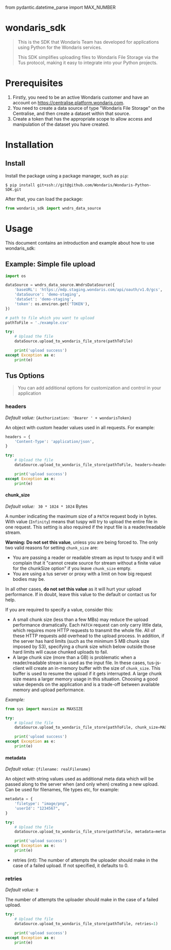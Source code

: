 from pydantic.datetime_parse import MAX_NUMBER

# wondaris_sdk
> This is the SDK that Wondaris Team has developed for applications using Python for the Wondaris services.
> 
> This SDK simplifies uploading files to Wondaris File Storage via the Tus protocol, making it easy to integrate into your Python projects.

# Prerequisites

1. Firstly, you need to be an active Wondaris customer and have an account on https://centralise.platform.wondaris.com.
2. You need to create a data source of type "Wondaris File Storage" on the Centralise, and then create a dataset within that source.
3. Create a token that has the appropriate scope to allow access and manipulation of the dataset you have created.

# Installation

## Install

Install the package using a package manager, such as `pip`:

```
$ pip install git+ssh://git@github.com/Wondaris/Wondaris-Python-SDK.git
```

After that, you can load the package:

```python
from wondaris_sdk import wndrs_data_source
```

# Usage

This document contains an introduction and example about how to use wondaris_sdk:

## Example: Simple file upload
```python
import os

dataSource = wndrs_data_source.WndrsDataSource({
    'baseURL': 'https://mdp.staging.wondaris.com/api/oauth/v1.0/gcs',
    'dataSource': 'demo-staging',
    'dataSet': 'demo-staging',
    'token': os.environ.get('TOKEN'),
})

# path to file which you want to upload
pathToFile = './example.csv'

try:
    # Upload the file
    dataSource.upload_to_wondaris_file_store(pathToFile)

    print('upload success')
except Exception as e:
    print(e)
```

## Tus Options
> You can add additional options for customization and control in your application

### headers

_Default value:_ `{Authorization: 'Bearer ' + wondarisToken}`

An object with custom header values used in all requests. For example:

```python
headers = {
    'Content-Type': 'application/json',
}

try:
    # Upload the file
    dataSource.upload_to_wondaris_file_store(pathToFile, headers=headers)

    print('upload success')
except Exception as e:
    print(e)
```

#### chunk_size

_Default value:_ ` 30 * 1024 * 1024` Bytes

A number indicating the maximum size of a `PATCH` request body in bytes. With value (`Infinity`) means that tuspy will try to upload the entire file in one request. This setting is also required if the input file is a reader/readable stream.

**Warning:** **Do not set this value**, unless you are being forced to. The only two valid reasons for setting `chunk_size` are:

- You are passing a reader or readable stream as input to tuspy and it will complain that it "cannot create source for stream without a finite value for the chunkSize option" if you leave `chunk_size` empty.
- You are using a tus server or proxy with a limit on how big request bodies may be.

In all other cases, **do not set this value** as it will hurt your upload performance. If in doubt, leave this value to the default or contact us for help.

If you are required to specify a value, consider this:

- A small chunk size (less than a few MBs) may reduce the upload performance dramatically. Each `PATCH` request can only carry little data, which requires more HTTP requests to transmit the whole file. All of these HTTP requests add overhead to the upload process. In addition, if the server has hard limits (such as the minimum 5 MB chunk size imposed by S3), specifying a chunk size which below outside those hard limits will cause chunked uploads to fail.
- A large chunk size (more than a GB) is problematic when a reader/readable stream is used as the input file. In these cases, tus-js-client will create an in-memory buffer with the size of `chunk_size`. This buffer is used to resume the upload if it gets interrupted. A large chunk size means a larger memory usage in this situation. Choosing a good value depends on the application and is a trade-off between available memory and upload performance.

_Example:_
```python
from sys import maxsize as MAXSIZE

try:
    # Upload the file
    dataSource.upload_to_wondaris_file_store(pathToFile, chunk_size=MAXSIZE)

    print('upload success')
except Exception as e:
    print(e)
```

#### metadata

_Default value:_ `{filename: realFilename}`

An object with string values used as additional meta data which will be passed along to the server when (and only when) creating a new upload. Can be used for filenames, file types etc, for example:

```python
metadata = {
    'filetype': "image/png",
    'userId': "1234567",
}

try:
    # Upload the file
    dataSource.upload_to_wondaris_file_store(pathToFile, metadata=metadata)

    print('upload success')
except Exception as e:
    print(e)
```

  - retries (int):
            The number of attempts the uploader should make in the case of a failed upload.
            If not specified, it defaults to 0.

### retries

_Default value:_ `0`

The number of attempts the uploader should make in the case of a failed upload.


```python
try:
    # Upload the file
    dataSource.upload_to_wondaris_file_store(pathToFile, retries=1)

    print('upload success')
except Exception as e:
    print(e)
```
